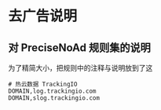 # 去广告说明

## 对 PreciseNoAd 规则集的说明

为了精简大小，把规则中的注释与说明放到了这

```
# 热云数据 TrackingIO
DOMAIN,log.trackingio.com
DOMAIN,slog.trackingio.com
```